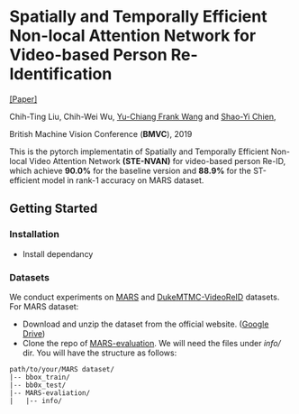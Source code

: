 # Spatially and Temporally Efficient Non-local Attention Network for Video-based Person Re-Identification

[[Paper]](http://media.ee.ntu.edu.tw/research/STE_NVAN/BMVC19_STE_NVAN_cam.pdf)

Chih-Ting Liu, Chih-Wei Wu, [Yu-Chiang Frank Wang](http://vllab.ee.ntu.edu.tw/members.html) and [Shao-Yi Chien](http://www.ee.ntu.edu.tw/profile?id=101),

British Machine Vision Conference (**BMVC**), 2019

This is the pytorch implementatin of Spatially and Temporally Efficient Non-local Video Attention Network **(STE-NVAN)** for video-based person Re-ID, which achieve **90.0%** for the baseline version and **88.9%** for the ST-efficient model in rank-1 accuracy on MARS dataset.

## Getting Started

### Installation
- Install dependancy
### Datasets
We conduct experiments on [MARS](http://www.liangzheng.com.cn/Project/project_mars.html) and [DukeMTMC-VideoReID](https://github.com/Yu-Wu/DukeMTMC-VideoReID) datasets.
For MARS dataset:
- Download and unzip the dataset from the official website. ([Google Drive](https://drive.google.com/drive/u/1/folders/0B6tjyrV1YrHeMVV2UFFXQld6X1E))
- Clone the repo of [MARS-evaluation](https://github.com/liangzheng06/MARS-evaluation). We will need the files under *info/* dir.
You will have the structure as follows:
```
path/to/your/MARS dataset/
|-- bbox_train/
|-- bb0x_test/
|-- MARS-evaliation/
|   |-- info/
```
